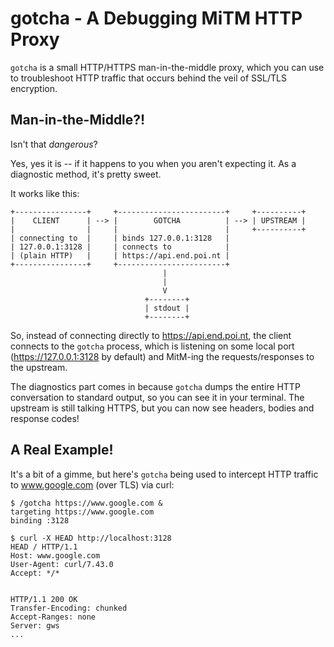 gotcha - A Debugging MiTM HTTP Proxy
====================================

`gotcha` is a small HTTP/HTTPS man-in-the-middle proxy, which you
can use to troubleshoot HTTP traffic that occurs behind the veil
of SSL/TLS encryption.

Man-in-the-Middle?!
-------------------

Isn't that _dangerous_?

Yes, yes it is -- if it happens to you when you aren't expecting
it.  As a diagnostic method, it's pretty sweet.

It works like this:

```
+----------------+     +------------------------+     +----------+
|    CLIENT      | --> |        GOTCHA          | --> | UPSTREAM |
|                |     |                        |     +----------+
| connecting to  |     | binds 127.0.0.1:3128   |
| 127.0.0.1:3128 |     | connects to            |
| (plain HTTP)   |     | https://api.end.poi.nt |
+----------------+     +------------------------+
                                  |
                                  |
                                  V
                              +--------+
                              | stdout |
                              +--------+
```

So, instead of connecting directly to https://api.end.poi.nt, the
client connects to the `gotcha` process, which is listening on
some local port (https://127.0.0.1:3128 by default) and MitM-ing the
requests/responses to the upstream.

The diagnostics part comes in because `gotcha` dumps the entire HTTP
conversation to standard output, so you can see it in your
terminal.  The upstream is still talking HTTPS, but you can now
see headers, bodies and response codes!


A Real Example!
---------------

It's a bit of a gimme, but here's `gotcha` being used to intercept
HTTP traffic to www.google.com (over TLS) via curl:

```
$ /gotcha https://www.google.com &
targeting https://www.google.com
binding :3128

$ curl -X HEAD http://localhost:3128
HEAD / HTTP/1.1
Host: www.google.com
User-Agent: curl/7.43.0
Accept: */*


HTTP/1.1 200 OK
Transfer-Encoding: chunked
Accept-Ranges: none
Server: gws
...
```
